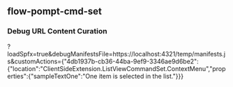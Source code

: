 ## flow-pompt-cmd-set

### Debug URL Content Curation
?loadSpfx=true&debugManifestsFile=https://localhost:4321/temp/manifests.js&customActions={"4db1937b-cb36-44ba-9ef9-3346ae9d6be2":{"location":"ClientSideExtension.ListViewCommandSet.ContextMenu","properties":{"sampleTextOne":"One item is selected in the list."}}}



